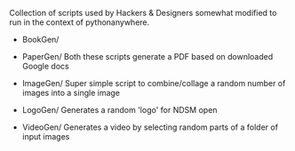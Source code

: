 Collection of scripts used by Hackers & Designers somewhat modified to
run in the context of pythonanywhere.

- BookGen/
- PaperGen/
Both these scripts generate a PDF based on downloaded Google docs

- ImageGen/
Super simple script to combine/collage a random number of images into a single image

- LogoGen/
Generates a random 'logo' for NDSM open

- VideoGen/
Generates a video by selecting random parts of a folder of input images